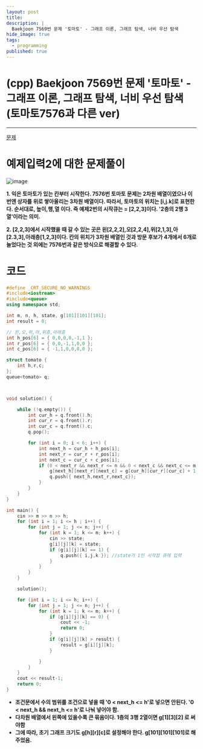 ```yaml
---
layout: post
title: 
description: |
  Baekjoon 7569번 문제 '토마토' - 그래프 이론, 그래프 탐색, 너비 우선 탐색
hide_image: true
tags:
  - programming
published: true
---
```


# (cpp) Baekjoon 7569번 문제 '토마토' - 그래프 이론, 그래프 탐색, 너비 우선 탐색 (토마토7576과 다른 ver)
* * *
[문제](https://www.acmicpc.net/problem/7569)   
   
# 예제입력2에 대한 문제풀이
![image](https://user-images.githubusercontent.com/69246778/219851292-f9b7ec43-8100-4d07-9ca5-3c57a3ec5aeb.png)

**1. 익은 토마토가 있는 칸부터 시작한다. 7576번 토마토 문제는 2차원 배열이였으나 이번엔 상자를 위로 쌓아올리는 3차원 배열이다. 따라서, 토마토의
위치는 [i,j.k]로 표현한다. 순서대로, 높이,행,열 이다. 즉 예제2번의 시작큐는 = [2,2,3]이다. '2층의 2행 3열'이라는 의미.**   
   
**2. [2,2,3]에서 시작했을 때 갈 수 있는 곳은 왼[2,2,2],오[2,2,4],위[2,1,3],아[2.3,3],아래층[1,2,3]이다. 칸의 위치가 3차원 배열인 것과 방문 후보가
4개에서 6개로 늘었다는 것 외에는 7576번과 같은 방식으로 해결할 수 있다.**      
   
   
# 코드
```cpp
#define _CRT_SECURE_NO_WARNINGS
#include<iostream>
#include<queue>
using namespace std;

int m, n, h, state, g[101][101][101];
int result = 0;

// 왼,오,위,아,위층,아래층
int h_pos[6] = { 0,0,0,0,-1,1 };
int r_pos[6] = { 0,0,-1,1,0,0 };
int c_pos[6] = { -1,1,0,0,0,0 };

struct tomato {
	int h,r,c;
};
queue<tomato> q;



void solution() {

	while (!q.empty()) {
		int cur_h = q.front().h;
		int cur_r = q.front().r; 
		int cur_c = q.front().c;
		q.pop();

		for (int i = 0; i < 6; i++) {
			int next_h = cur_h + h_pos[i];
			int next_r = cur_r + r_pos[i];
			int next_c = cur_c + c_pos[i];
			if (0 < next_r && next_r <= n && 0 < next_c && next_c <= m && 0 < next_h && next_h <= h && g[next_h][next_r][next_c] == 0) {
				g[next_h][next_r][next_c] = g[cur_h][cur_r][cur_c] + 1;
				q.push({ next_h,next_r,next_c});
			}
		}
	}
}

int main() {
	cin >> m >> n >> h;
	for (int i = 1; i <= h ; i++) {
		for (int j = 1; j <= n; j++) {
			for (int k = 1; k <= m; k++) {
				cin >> state;
				g[i][j][k] = state;
				if (g[i][j][k] == 1) {
					q.push({ i,j,k }); //state가 1인 시작점 큐에 입력
				}
			}
		}
	}

	solution();

	for (int i = 1; i <= h; i++) {
		for (int j = 1; j <= n; j++) {
			for (int k = 1; k <= m; k++) {
				if (g[i][j][k] == 0) {
					cout << -1;
					return 0;
				}
				if (g[i][j][k] > result) {
					result = g[i][j][k];
				}

			}
		}
	}
	cout << result-1;
	return 0;
}
```   
* **조건문에서 수의 범위를 조건으로 넣을 때 '0 < next_h <= h'로 넣으면 안된다. '0 < next_h && next_h <= h'로 나눠 넣어야 함.**
* **다차원 배열에서 왼쪽에 있을수록 큰 묶음이다. 1층의 3행 2열이면 g[1][3][2] 로 써야함**
* **그에 따라, 초기 그래프 크기도 g[h][r][c]로 설정해야 한다. g[101][101][101]로 해주었음.**
